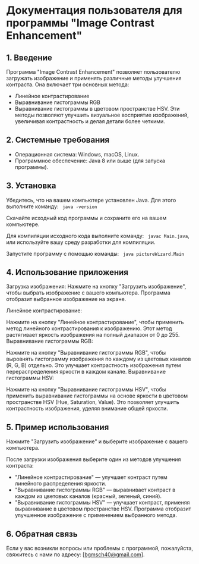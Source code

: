 # Документация пользователя для программы "Image Contrast Enhancement"
## 1. Введение
Программа "Image Contrast Enhancement" позволяет пользователю загружать изображение и применять различные методы улучшения контраста. 
Она включает три основных метода:
- Линейное контрастирование
- Выравнивание гистограммы RGB
- Выравнивание гистограммы в цветовом пространстве HSV.
Эти методы позволяют улучшить визуальное восприятие изображений, увеличивая контрастность и делая детали более четкими.

## 2. Системные требования
- Операционная система: Windows, macOS, Linux.
- Программное обеспечение: Java 8 или выше (для запуска программы).
## 3. Установка
Убедитесь, что на вашем компьютере установлен Java. Для этого выполните команду:
``
java -version``

Скачайте исходный код программы и сохраните его на вашем компьютере.

Для компиляции исходного кода выполните команду:
``
javac Main.java``,
или используйте вашу среду разработки для компиляции.

Запустите программу с помощью команды:
``
java pictureWizard.Main``
## 4. Использование приложения
Загрузка изображения: Нажмите на кнопку "Загрузить изображение", чтобы выбрать изображение с вашего компьютера.
Программа отобразит выбранное изображение на экране.

Линейное контрастирование:

Нажмите на кнопку "Линейное контрастирование", чтобы применить метод линейного контрастирования к изображению. Этот метод растягивает яркость изображения на полный диапазон от 0 до 255.
Выравнивание гистограммы RGB:

Нажмите на кнопку "Выравнивание гистограммы RGB", чтобы выровнять гистограмму изображения по каждому из цветовых каналов (R, G, B) отдельно. Это улучшает контрастность изображения путем перераспределения яркости в каждом канале.
Выравнивание гистограммы HSV:

Нажмите на кнопку "Выравнивание гистограммы HSV", чтобы применить выравнивание гистограммы на основе яркости в цветовом пространстве HSV (Hue, Saturation, Value). Это позволяет улучшить контрастность изображения, уделяя внимание общей яркости.
## 5. Пример использования
Нажмите "Загрузить изображение" и выберите изображение с вашего компьютера.

После загрузки изображения выберите один из методов улучшения контраста:
- "Линейное контрастирование" — улучшает контраст путем линейного распределения яркости.
- "Выравнивание гистограммы RGB" — выравнивает контраст в каждом из цветовых каналов (красный, зеленый, синий).
- "Выравнивание гистограммы HSV" — улучшает контраст, применяя выравнивание в цветовом пространстве HSV.
Программа отобразит улучшенное изображение с применением выбранного метода.
## 6. Обратная связь
Если у вас возникли вопросы или проблемы с программой, пожалуйста, свяжитесь с нами по адресу: [bgmsch40@gmail.com].

